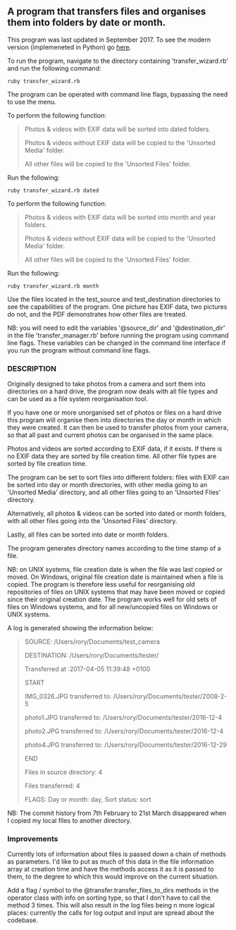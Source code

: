 ## A program that transfers files and organises them into folders by date or month.

This program was last updated in September 2017. To see the modern version (implemeneted in Python) go [here](https://github.com/roryai/transfer_wizard_redux).

To run the program, navigate to the directory containing 'transfer_wizard.rb' and run the following command:


`ruby transfer_wizard.rb`


The program can be operated with command line flags, bypassing the need to use the menu.


To perform the following function:


>Photos & videos with EXIF data will be sorted into dated folders.
>
>Photos & videos without EXIF data will be copied to the 'Unsorted Media' folder.
>
>All other files will be copied to the 'Unsorted Files' folder.


Run the following:


`ruby transfer_wizard.rb dated`


To perform the following function:


>Photos & videos with EXIF data will be sorted into month and year folders.
>
>Photos & videos without EXIF data will be copied to the 'Unsorted Media' folder.
>
>All other files will be copied to the 'Unsorted Files' folder.


Run the following:


`ruby transfer_wizard.rb month`


Use the files located in the test_source and test_destination directories to see the capabilities of the program. One picture has EXIF data, two pictures do not, and the PDF demonstrates how other files are treated.


NB: you will need to edit the variables '@source_dir' and '@destination_dir' in the file 'transfer_manager.rb' before running the program using command line flags. These variables can be changed in the command line interface if you run the program without command line flags.


### DESCRIPTION


Originally designed to take photos from a camera and sort them into directories on a hard drive, the program now deals with all file types and can be used as a file system reorganisation tool.

If you have one or more unorganised set of photos or files on a hard drive this program will organise them into directories the day or month in which they were created. It can then be used to transfer photos from your camera, so that all past and current photos can be organised in the same place.


Photos and videos are sorted according to EXIF data, if it exists. If there is no EXIF data they are sorted by file creation time. All other file types are sorted by file creation time.


The program can be set to sort files into different folders: files with EXIF can be sorted into day or month directories, with other media going to an 'Unsorted Media' directory, and all other files going to an 'Unsorted Files' directory.


Alternatively, all photos & videos can be sorted into dated or month folders, with all other files going into the 'Unsorted Files' directory.


Lastly, all files can be sorted into date or month folders.


The program generates directory names according to the time stamp of a file.

NB: on UNIX systems, file creation date is when the file was last copied or moved. On Windows, original file creation date is maintained when a file is copied. The program is therefore less useful for reorganising old repositories of files on UNIX systems that may have been moved or copied since their original creation date. The program works well for old sets of files on Windows systems, and for all new/uncopied files on Windows or UNIX systems.


A log is generated showing the information below:

>SOURCE: /Users/rory/Documents/test_camera
>
>DESTINATION: /Users/rory/Documents/tester/
>
>Transferred at :2017-04-05 11:39:48 +0100
>
>
>START
>
>
>IMG_0326.JPG                    transferred to: /Users/rory/Documents/tester/2008-2-5
>
>photo1.JPG                      transferred to: /Users/rory/Documents/tester/2016-12-4
>
>photo2.JPG                      transferred to: /Users/rory/Documents/tester/2016-12-4
>
>photo4.JPG                      transferred to: /Users/rory/Documents/tester/2016-12-29
>
>
>END
>
>Files in source directory: 4
>
>Files transferred: 4
>
>FLAGS: Day or month: day, Sort status: sort


NB: The commit history from 7th February to 21st March disappeared when I copied my local files to another directory.


### Improvements

Currently lots of information about files is passed down a chain of methods as parameters. I'd like to put as much of this data in the file information array at creation time and have the methods access it as it is passed to them, to the degree to which this would improve on the current situation.

Add a flag / symbol to the @transfer.transfer_files_to_dirs methods in the operator class with info on sorting type, so that I don't have to call the method 3 times. This will also result in the log files being n more logical places: currently the calls for log output and input are spread about the codebase.
